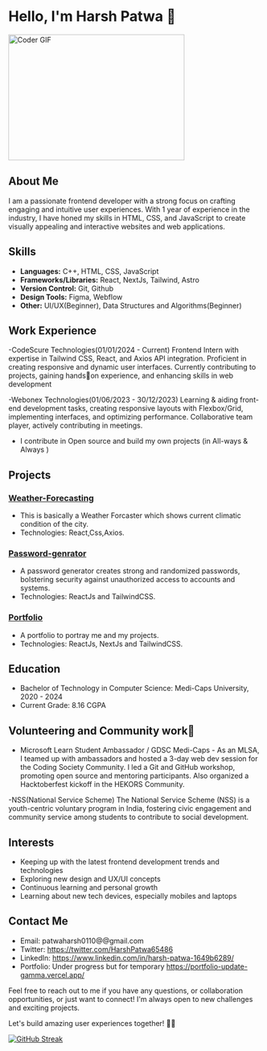 # Hello, I'm Harsh Patwa 👋

<img alt="Coder GIF" height=250 width=350 src="https://cdn.dribbble.com/users/730703/screenshots/6581243/avento.gif" />

## About Me
I am a passionate frontend developer with a strong focus on crafting engaging and intuitive user experiences. With 1 year of experience in the industry, I have honed my skills in HTML, CSS, and JavaScript to create visually appealing and interactive websites and web applications.

## Skills
- **Languages:** C++, HTML, CSS, JavaScript
- **Frameworks/Libraries:** React, NextJs, Tailwind, Astro
- **Version Control:** Git, Github
- **Design Tools:** Figma, Webflow
- **Other:** UI/UX(Beginner), Data Structures and Algorithms(Beginner)

## Work Experience
-CodeScure Technologies(01/01/2024 - Current)
 Frontend Intern with expertise in Tailwind CSS, React, and Axios 
 API integration. Proficient in creating responsive and dynamic 
 user interfaces. Currently contributing to projects, gaining handson experience, and enhancing skills in web development

-Webonex Technologies(01/06/2023 - 30/12/2023)
 Learning & aiding front-end development tasks, creating responsive layouts 
 with Flexbox/Grid, implementing interfaces, and optimizing performance. Collaborative team player, actively 
 contributing in meetings.  

- I contribute in Open source and build my own projects (in All-ways & Always )

## Projects

### [Weather-Forecasting](https://test-task-weatherapp.vercel.app/)
- This is basically a Weather Forcaster which shows current climatic condition of the city.
- Technologies: React,Css,Axios.

### [Password-genrator](https://passwordgenrator-two.vercel.app/)
- A password generator creates strong and randomized passwords, bolstering security against unauthorized access to accounts and systems.
- Technologies: ReactJs and TailwindCSS.

### [Portfolio](https://portfolio-update-gamma.vercel.app/)
- A portfolio to portray me and my projects.
- Technologies: ReactJs, NextJs and TailwindCSS.


## Education
- Bachelor of Technology in Computer Science: Medi-Caps University, 2020 - 2024
- Current Grade: 8.16 CGPA

## Volunteering and Community work📣

- Microsoft Learn Student Ambassador / GDSC Medi-Caps - As an MLSA, I teamed up with ambassadors and hosted a 3-day web dev session for the     Coding Society Community. I led a Git and GitHub workshop, promoting open source and mentoring participants. Also organized a Hacktoberfest kickoff in the HEKORS Community.

-NSS(National Service Scheme)
The National Service Scheme (NSS) is a youth-centric voluntary program in India, fostering civic engagement and community service among students to contribute to social development.

## Interests
- Keeping up with the latest frontend development trends and technologies
- Exploring new design and UX/UI concepts
- Continuous learning and personal growth
- Learning about new tech devices, especially mobiles and laptops

## Contact Me
- Email: patwaharsh0110@@gmail.com
- Twitter: https://twitter.com/HarshPatwa65486
- LinkedIn: https://www.linkedin.com/in/harsh-patwa-1649b6289/
- Portfolio: Under progress but for temporary https://portfolio-update-gamma.vercel.app/

Feel free to reach out to me if you have any questions, or collaboration opportunities, or just want to connect! I'm always open to new challenges and exciting projects.

Let's build amazing user experiences together! 💪🚀

[![GitHub Streak](https://streak-stats.demolab.com?user=Harshu29-09&theme=dark&hide_border=true&exclude_days=Sun&card_width=500)](https://git.io/streak-stats)
